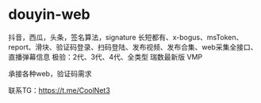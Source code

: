 # douyin-web
抖音，西瓜，头条，签名算法，signature 长短都有、x-bogus、msToken、report、滑块、验证码登录、扫码登陆、发布视频、发布合集、web采集全接口、直播弹幕信息
极验：2代、3代、4代、全类型
瑞数最新版  VMP

承接各种web，验证码需求

联系TG：https://t.me/CoolNet3
